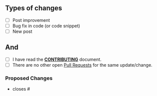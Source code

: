 ## Types of changes
- [ ] Post improvement
- [ ] Bug fix in code (or code snippet)
- [ ] New post

## And
- [ ] I have read the [**CONTRIBUTING**](https://github.com/lealceldeiro/lealceldeiro.github.io/blob/main/CONTRIBUTING.md) document.
- [ ] There are no other open [Pull Requests](https://github.com/lealceldeiro/lealceldeiro.github.io/pulls) for the same update/change.

### Proposed Changes

  - closes #<issue-numbers>

